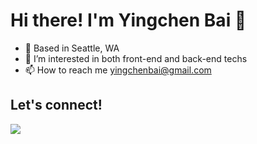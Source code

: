 # Hi there! I'm Yingchen Bai 👋 


- 📍  Based in Seattle, WA
- 👀  I’m interested in both front-end and back-end techs
- 📫  How to reach me yingchenbai@gmail.com

## Let's connect! 
<div>
  <img src="https://img.shields.io/badge/LinkedIn-0077B5?style=for-the-badge&logo=linkedin&logoColor=white" />
</div>
